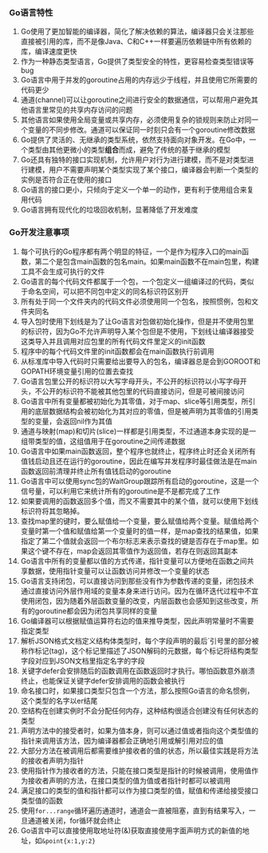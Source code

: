 ### Go语言特性
1. Go使用了更加智能的编译器，简化了解决依赖的算法，编译器只会关注那些直接被引用的库，而不是像Java、C和C++一样要遍历依赖链中所有依赖的库，编译速度更快
2. 作为一种静态类型语言，Go提供了类型安全的特性，更容易检查类型错误等bug
3. Go语言中用于并发的goroutine占用的内存远少于线程，并且使用它所需要的代码更少
4. 通道(channel)可以让goroutine之间进行安全的数据通信，可以帮用户避免其他语言里常见的共享内存访问的问题
5. 其他语言如果使用全局变量或共享内存，必须使用复杂的锁规则来防止对同一个变量的不同步修改。通道可以保证同一时刻只会有一个goroutine修改数据
6. Go提供了灵活的、无继承的类型系统，依然支持面向对象开发。在Go中，一个类型由其他更微小的类型**组合**而成，避免了传统的基于继承的模型
7. Go还具有独特的接口实现机制，允许用户对行为进行建模，而不是对类型进行建模，用户不需要声明某个类型实现了某个接口，编译器会判断一个类型的实例是否符合正在使用的接口
8. Go语言的接口更小，只倾向于定义一个单一的动作，更有利于使用组合来复用代码
9. Go语言拥有现代化的垃圾回收机制，显著降低了开发难度

### Go开发注意事项
1. 每个可执行的Go程序都有两个明显的特征，一个是作为程序入口的main函数，第二个是包含main函数的包名main。如果main函数不在main包里，构建工具不会生成可执行的文件
2. Go语言的每个代码文件都属于一个包，一个包定义一组编译过的代码，类似于命名空间，可以把不同包中定义的同名标识符区别开
3. 所有处于同一个文件夹内的代码文件必须使用同一个包名，按照惯例，包和文件夹同名
4. 导入包时使用下划线是为了让Go语言对包做初始化操作，但是并不使用包里的标识符，因为Go不允许声明导入某个包但是不使用，下划线让编译器接受这类导入并且调用对应包里的所有代码文件里定义的init函数
5. 程序中的每个代码文件里的init函数都会在main函数执行前调用
6. 从标准库中导入代码时只需要给出要导入的包名，编译器总是会到GOROOT和GOPATH环境变量引用的位置去查找
7. Go语言包里公开的标识符以大写字母开头，不公开的标识符以小写字母开头，不公开的标识符不能被其他包里的代码直接访问，但是可被间接访问
8. Go语言中所有变量都被初始化为其零值，对于map、slice等引用类型，所引用的底层数据结构会被初始化为其对应的零值，但是被声明为其零值的引用类型的变量，会返回nil作为其值
9. 通道与映射(map)和切片(slice)一样都是引用类型，不过通道本身实现的是一组带类型的值，这组值用于在goroutine之间传递数据
10. Go语言中如果main函数返回，整个程序也就终止，程序终止时还会关闭所有值钱启动且还在运行的goroutine，因此在编写并发程序时最佳做法是在main函数返回前清理并终止所有值钱启动的goroutine
11. Go语言中可以使用sync包的WaitGroup跟踪所有启动的goroutine，这是一个信号量，可以利用它来统计所有的goroutine是不是都完成了工作
12. 如果要调用的函数返回多个值，而又不需要其中的某个值，就可以使用下划线标识符将其忽略掉。
13. 查找map里的键时，要么赋值给一个变量，要么赋值给两个变量。赋值给两个变量时第一个值和赋值给第一个变量时的值一样，是map查找的结果值，如果指定了第二个值就会返回一个布尔标志来表示查找的键是否存在于map里。如果这个键不存在，map会返回其零值作为返回值，若存在则返回其副本
14. Go语言中所有的变量都以值的方式传递，指针变量可以方便地在函数之间共享数据，使用指针变量可以让函数访问并修改一个变量的状态
15. Go语言支持闭包，可以直接访问到那些没有作为参数传递的变量，闭包技术通过直接访问外层作用域的变量本身来进行访问。因为在循环迭代过程中不宜使用闭包，因为随着外层函数变量的改变，内层函数也会感知到这些改变，所有的goroutine都会因为闭包共享同样的变量
16. Go编译器可以根据赋值运算符右边的值来推导类型，因此声明常量时不需要指定类型
17. 解析JSON格式文档定义结构体类型时，每个字段声明的最后\`引号里的部分被称作标记(tag)，这个标记里描述了JSON解码的元数据，每个标记将结构类型字段对应到JSON文档里指定名字的字段
18. 关键字defer会安排随后的函数调用在函数返回时才执行。哪怕函数意外崩溃终止，也能保证关键字defer安排调用的函数会被执行
19. 命名接口时，如果接口类型只包含一个方法，那么按照Go语言的命名惯例，这个类型的名字以er结尾
20. 空结构在创建实例时不会分配任何内存，这种结构很适合创建没有任何状态的类型
21. 声明方法中的接受者时，如果为值本身，则可以通过值或者指向这个类型值的指针来调用该方法，因为编译器都会正确地引用或解引用对应的值
22. 大部分方法在被调用后都需要维护接收者的值的状态，所以最佳实践是将方法的接收者声明为指针
23. 使用指针作为接收者的方法，只能在接口类型是指针的时候被调用，使用值作为接收者声明的方法，在接口类型的值为值或者指针时都可以被调用
24. 满足接口的类型的值和指针都可以作为接口类型的值，赋值和传递给接受接口类型值的函数
25. 使用`for...range`循环遍历通道时，通道会一直被阻塞，直到有结果写入，一旦通道被关闭，for循环就会终止
26. Go语言中可以直接使用取地址符(&)获取直接使用字面声明方式的新值的地址，如`&point{x:1,y:2}`